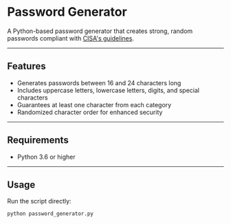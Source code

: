 # Password Generator

A Python-based password generator that creates strong, random passwords compliant with [CISA's guidelines](https://www.cisa.gov/secure-our-world/require-strong-passwords).

---

## Features

- Generates passwords between 16 and 24 characters long  
- Includes uppercase letters, lowercase letters, digits, and special characters  
- Guarantees at least one character from each category  
- Randomized character order for enhanced security  

---

## Requirements

- Python 3.6 or higher  

---

## Usage

Run the script directly:

```bash
python password_generator.py
